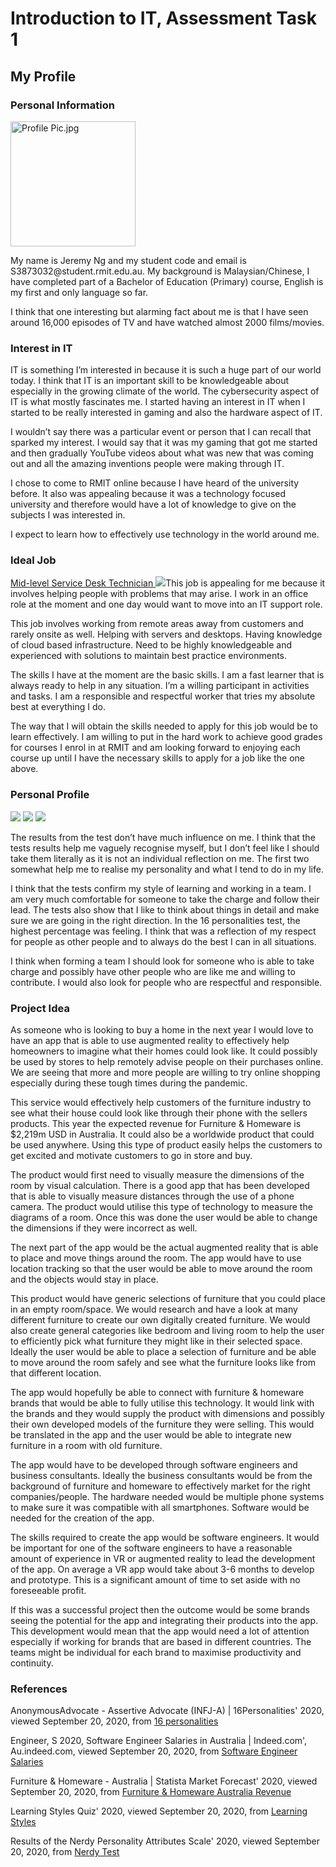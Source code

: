 # Introduction to IT, Assessment Task 1

<h2>My Profile</h2>
<h3>Personal Information</h3>
<img src="Profile Pic.jpg" alt="Profile Pic.jpg" width="200" height="200">

<p>My name is Jeremy Ng and my student code and email is S3873032@student.rmit.edu.au. My background is Malaysian/Chinese, I have completed part of a Bachelor of Education (Primary) course, English is my first and only language so far. <p>

<p>I think that one interesting but alarming fact about me is that I have seen around 16,000 episodes of TV and have watched almost 2000 films/movies.<p>

<h3>Interest in IT</h3>
<p>IT is something I’m interested in because it is such a huge part of our world today. I think that IT is an important skill to be knowledgeable about especially in the growing climate of the world. The cybersecurity aspect of IT is what mostly fascinates me. I started having an interest in IT when I started to be really interested in gaming and also the hardware aspect of IT.<p>

<p>I wouldn’t say there was a particular event or person that I can recall that sparked my interest. I would say that it was my gaming that got me started and then gradually YouTube videos about what was new that was coming out and all the amazing inventions people were making through IT.<p>

<p>I chose to come to RMIT online because I have heard of the university before. It also was appealing because it was a technology focused university and therefore would have a lot of knowledge to give on the subjects I was interested in.<p>

<p>I expect to learn how to effectively use technology in the world around me.<p>

<h3>Ideal Job</h3>
<a href="https://www.seek.com.au/job/50558504?type=standout#searchRequestToken=0446c8c4-da3d-4a51-9064-4165a598b60e"> Mid-level Service Desk Technician </a>
<img src="Mid-level Service Desk Technician.jpg" 
<p>This job is appealing for me because it involves helping people with problems that may arise. I work in an office role at the moment and one day would want to move into an IT support role.<p>

<p>This job involves working from remote areas away from customers and rarely onsite as well. Helping with servers and desktops. Having knowledge of cloud based infrastructure. Need to be highly knowledgeable and experienced with solutions to maintain best practice environments. <p>

<p>The skills I have at the moment are the basic skills. I am a fast learner that is always ready to help in any situation. I’m a willing participant in activities and tasks. I am a responsible and respectful worker that tries my absolute best at everything I do. <p>

<p>The way that I will obtain the skills needed to apply for this job would be to learn effectively. I am willing to put in the hard work to achieve good grades for courses I enrol in at RMIT and am looking forward to enjoying each course up until I have the necessary skills to apply for a job like the one above. <p>

<h3>Personal Profile</h3>
<img src="16 Personality Test Result.jpg">

<img src="Learning Styles Test Result.jpg">

<img src="The Nerdy Test Result.jpg">

<p>The results from the test don’t have much influence on me. I think that the tests results help me vaguely recognise myself, but I don’t feel like I should take them literally as it is not an individual reflection on me. The first two somewhat help me to realise my personality and what I tend to do in my life. <p>

<p>I think that the tests confirm my style of learning and working in a team. I am very much comfortable for someone to take the charge and follow their lead. The tests also show that I like to think about things in detail and make sure we are going in the right direction. In the 16 personalities test, the highest percentage was feeling. I think that was a reflection of my respect for people as other people and to always do the best I can in all situations. <p>

<p>I think when forming a team I should look for someone who is able to take charge and possibly have other people who are like me and willing to contribute. I would also look for people who are respectful and responsible. <p>
  
<h3>Project Idea</h3>

<p>As someone who is looking to buy a home in the next year I would love to have an app that is able to use augmented reality to effectively help homeowners to imagine what their homes could look like. It could possibly be used by stores to help remotely advise people on their purchases online. We are seeing that more and more people are willing to try online shopping especially during these tough times during the pandemic. <p>

<p>This service would effectively help customers of the furniture industry to see what their house could look like through their phone with the sellers products. This year the expected revenue for Furniture & Homeware is $2,219m USD in Australia. It could also be a worldwide product that could be used anywhere. Using this type of product easily helps the customers to get excited and motivate customers to go in store and buy. <p>

<p>The product would first need to visually measure the dimensions of the room by visual calculation. There is a good app that has been developed that is able to visually measure distances through the use of a phone camera. The product would utilise this type of technology to measure the diagrams of a room. Once this was done the user would be able to change the dimensions if they were incorrect as well. <p>

<p>The next part of the app would be the actual augmented reality that is able to place and move things around the room. The app would have to use location tracking so that the user would be able to move around the room and the objects would stay in place. <p>

<p>This product would have generic selections of furniture that you could place in an empty room/space. We would research and have a look at many different furniture to create our own digitally created furniture. We would also create general categories like bedroom and living room to help the user to efficiently pick what furniture they might like in their selected space. Ideally the user would be able to place a selection of furniture and be able to move around the room safely and see what the furniture looks like from that different location. <p>

<p>The app would hopefully be able to connect with furniture & homeware brands that would be able to fully utilise this technology. It would link with the brands and they would supply the product with dimensions and possibly their own developed models of the furniture they were selling. This would be translated in the app and the user would be able to integrate new furniture in a room with old furniture. <p>

<p>The app would have to be developed through software engineers and business consultants. Ideally the business consultants would be from the background of furniture and homeware to effectively market for the right companies/people. The hardware needed would be multiple phone systems to make sure it was compatible with all smartphones. Software would be needed for the creation of the app. <p>

<p>The skills required to create the app would be software engineers. It would be important for one of the software engineers to have a reasonable amount of experience in VR or augmented reality to lead the development of the app. On average a VR app would take about 3-6 months to develop and prototype. This is a significant amount of time to set aside with no foreseeable profit. <p>

 <p>If this was a successful project then the outcome would be some brands seeing the potential for the app and integrating their products into the app. This development would mean that the app would need a lot of attention especially if working for brands that are based in different countries. The teams might be individual for each brand to maximise productivity and continuity.<p>

<h3>References</h3>

<p>AnonymousAdvocate - Assertive Advocate (INFJ-A) | 16Personalities' 2020, viewed September 20, 2020, from <a href="https://www.16personalities.com/profiles/9859324675f5b"> 16 personalities </a><p>

<p>Engineer, S 2020, Software Engineer Salaries in Australia | Indeed.com', Au.indeed.com, viewed September 20, 2020, from <a href="https://au.indeed.com/salaries/software-engineer-Salaries"> Software Engineer Salaries</a><p>

<p>Furniture & Homeware - Australia | Statista Market Forecast' 2020, viewed September 20, 2020, from <a href="https://www.statista.com/outlook/255/107/furniture-homeware/australia"> Furniture & Homeware Australia Revenue </a> <p>

<p>Learning Styles Quiz' 2020, viewed September 20, 2020, from <a href="http://www.emtrain.eu/learning-styles/"> Learning Styles </a> <P>

<p>Results of the Nerdy Personality Attributes Scale' 2020, viewed September 20, 2020, from <a href="https://openpsychometrics.org/tests/NPAS/results.php?s=56&f=22,18,20,7,9"> Nerdy Test </a> <p>
